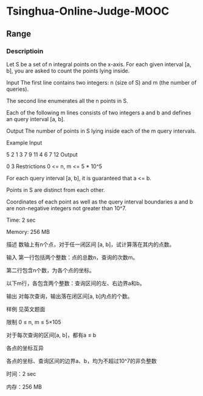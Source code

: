 # Tsinghua-Online-Judge-MOOC
## Range
### Descriptioin  
Let S be a set of n integral points on the x-axis. For each given interval [a, b], you are asked to count the points lying inside.

Input
The first line contains two integers: n (size of S) and m (the number of queries).

The second line enumerates all the n points in S.

Each of the following m lines consists of two integers a and b and defines an query interval [a, b].

Output
The number of points in S lying inside each of the m query intervals.

Example
Input

5 2
1 3 7 9 11
4 6
7 12
Output

0
3
Restrictions
0 <= n, m <= 5 * 10^5

For each query interval [a, b], it is guaranteed that a <= b.

Points in S are distinct from each other.

Coordinates of each point as well as the query interval boundaries a and b are non-negative integers not greater than 10^7.

Time: 2 sec

Memory: 256 MB

描述
数轴上有n个点，对于任一闭区间 [a, b]，试计算落在其内的点数。

输入
第一行包括两个整数：点的总数n，查询的次数m。

第二行包含n个数，为各个点的坐标。

以下m行，各包含两个整数：查询区间的左、右边界a和b。

输出
对每次查询，输出落在闭区间[a, b]内点的个数。

样例
见英文题面

限制
0 ≤ n, m ≤ 5×105

对于每次查询的区间[a, b]，都有a ≤ b

各点的坐标互异

各点的坐标、查询区间的边界a、b，均为不超过10^7的非负整数

时间：2 sec

内存：256 MB
